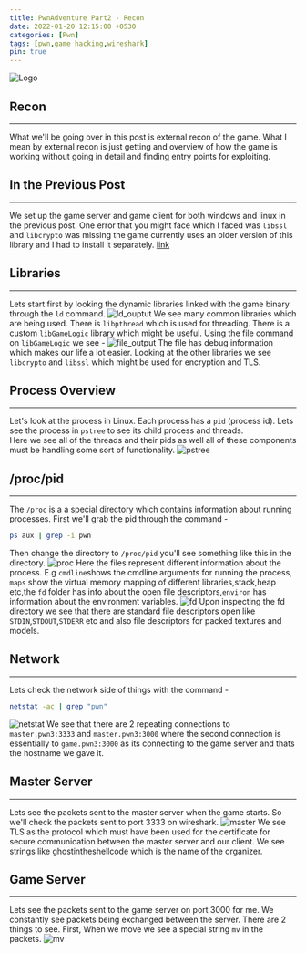 ```yaml
---
title: PwnAdventure Part2 - Recon
date: 2022-01-20 12:15:00 +0530
categories: [Pwn]
tags: [pwn,game hacking,wireshark]
pin: true
---
```


![Logo](/assets/postimg/pwnadv2/wireshark-banner.png)

## Recon
---
What we'll be going over in this post is external recon of the game. What I mean by external recon is just getting and overview of how the game is working without going in detail and finding entry points for exploiting.
<br>
## In the Previous Post
---
We set up the game server and game client for both windows and linux in the previous post. One error that you might face which I faced was `libssl` and `libcrypto` was missing the game currently uses an older version of this library and I had to install it separately. [link](https://askubuntu.com/questions/1261614/ubuntu-20-04-libssl-so-1-0-0-cannot-open-shared-object-file-no-such-file-or-d)
<br>
## Libraries
---
Lets start first by looking the dynamic libraries linked with the game binary through the `ld` command.
![ld_ouptut](/assets/postimg/pwnadv2/ld_output.png)
We see many common libraries which are being used. There is `libpthread` which is used for threading. There is a custom `libGameLogic` library which might be useful. Using the file command on `libGameLogic` we see -
![file_output](/assets/postimg/pwnadv2/file_gamelogic.png)
The file has debug information which makes our life a lot easier. Looking at the other libraries we see `libcrypto` and `libssl` which might be used for encryption and TLS.
<br>
## Process Overview
---
Let's look at the process in Linux. Each process has a `pid` (process id). Lets see the process in `pstree` to see its child process and threads.  
Here we see all of the threads and their pids as well all of these components must be handling some sort of functionality.
![pstree](/assets/postimg/pwnadv2/pstree.png)
<br>
## /proc/pid
---
The `/proc` is a a special directory which contains information about running processes. First we'll grab the pid through the command - 
```bash
ps aux | grep -i pwn
```
Then change the directory to `/proc/pid` you'll see something like this in the directory.
![proc](/assets/postimg/pwnadv2/proc.png)
Here the files represent different information about the process. E.g `cmdline`shows the cmdline arguments for running the process, `maps` show the virtual memory mapping of different libraries,stack,heap etc,the `fd` folder has info about the open file descriptors,`environ` has information about the environment variables.
![fd](/assets/postimg/pwnadv2/fd.png)
Upon inspecting the fd directory we see that there are standard file descriptors open like `STDIN`,`STDOUT`,`STDERR` etc and also file descriptors for packed textures and models.
<br>
## Network
---
Lets check the network side of things with the command - 
```bash
netstat -ac | grep "pwn"
```
![netstat](/assets/postimg/pwnadv2/netstat.png)
We see that there are 2 repeating connections to `master.pwn3:3333` and `master.pwn3:3000` where the second connection is essentially to `game.pwn3:3000` as its connecting to the game server and thats the hostname we gave it.
<br>
## Master Server
---
Lets see the packets sent to the master server when the game starts. So we'll check the packets sent to port 3333 on wireshark.
![master](/assets/postimg/pwnadv2/master.png)
We see TLS as the protocol which must have been used for the certificate for secure communication between the master server and our client. We see strings like ghostintheshellcode which is the name of the organizer.
<br>
## Game Server
---
Lets see the packets sent to the game server on port 3000 for me. We constantly see packets being exchanged between the server. There are 2 things to see. First, When we move we see a special string `mv` in the packets.
![mv](/assets/postimg/pwnadv2/mv.png)

